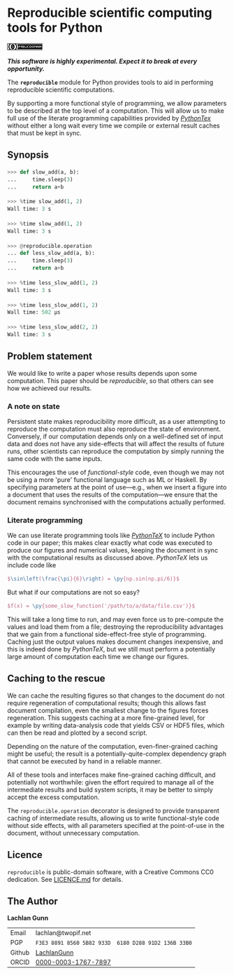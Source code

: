 Reproducible scientific computing tools for Python
==================================================

![Public Domain](doc/images/cc0-badge-88x15.png)

___This software is highly experimental.  Expect it to break at every
    opportunity.___

The **`reproducible`** module for Python provides tools to aid
in performing reproducible scientific computations.

By supporting a more functional style of programming, we allow
parameters to be described at the top level of a computation.
This will allow us to make full use of the literate programming
capabilities provided by
[_PythonTex_](https://github.com/gpoore/pythontex)
without either a long wait every time we compile or external result
caches that must be kept in sync.

Synopsis
--------

```python
>>> def slow_add(a, b):
...     time.sleep(3)
...     return a+b

>>> %time slow_add(1, 2)
Wall time: 3 s

>>> %time slow_add(1, 2)
Wall time: 3 s

>>> @reproducible.operation
... def less_slow_add(a, b):
...     time.sleep(3)
...     return a+b

>>> %time less_slow_add(1, 2)
Wall time: 3 s

>>> %time less_slow_add(1, 2)
Wall time: 502 µs

>>> %time less_slow_add(2, 2)
Wall time: 3 s
```

Problem statement
-----------------

We would like to write a paper whose results depends upon
some computation.  This paper should be *reproducible*, so that
others can see how we achieved our results.

### A note on state

Persistent state makes reproducibility more difficult, as a user
attempting to reproduce the computation must also reproduce the
state of environment.  Conversely, if our computation depends only
on a well-defined set of input data and does not have any side-effects
that will affect the results of future runs, other scientists can
reproduce the computation by simply running the same code with the
same inputs.

This encourages the use of _functional-style_ code, even though we
may not be using a more 'pure' functional language such as ML or
Haskell.  By specifying parameters at the point of use&mdash;e.g., when
we insert a figure into a document that uses the results of the
computation&mdash;we ensure that the document remains synchronised
with the computations actually performed.

### Literate programming

We can use literate programming tools like
[_PythonTeX_](https://github.com/gpoore/pythontex) to include Python
code in our paper; this makes clear exactly what code was executed
to produce our figures and numerical values, keeping the document
in sync with the computational results as discussed above.
_PythonTeX_ lets us include code like

```LaTeX
$\sin\left(\frac{\pi}{6}\right) = \py{np.sin(np.pi/6)}$
```
But what if our computations are not so easy?
```LaTeX
$f(x) = \py{some_slow_function('/path/to/a/data/file.csv')}$
```
This will take a long time to run, and may even force us to pre-compute
the values and load them from a file; destroying the reproducibility
advantages that we gain from a functional side-effect-free style
of programming.  Caching just the output values makes document changes
inexpensive, and this is indeed done by _PythonTeX_, but we still must
perform a potentially large amount of computation each time we change
our figures.


Caching to the rescue
---------------------

We can cache the resulting figures so that changes to the document do
not require regeneration of computational results; though this allows
fast document compilation, even the smallest change to the figures
forces regeneration.  This suggests caching at a more fine-grained
level, for example by writing data-analysis code that yields
CSV or HDF5 files, which can then be read and plotted by a second
script.

Depending on the nature of the computation, even-finer-grained
caching might be useful; the result is a potentially-quite-complex
dependency graph that cannot be executed by hand in a reliable
manner.

All of these tools and interfaces make fine-grained caching difficult,
and potentially not worthwhile: given the effort required to manage
all of the intermediate results and build system scripts, it may be
better to simply accept the excess computation.

The `reproducible.operation` decorator is designed to provide
transparent caching of intermediate results, allowing us to write
functional-style code without side effects, with all parameters
specified at the point-of-use in the document, without
unnecessary computation.

Licence
-------

`reproducible` is public-domain software, with a Creative Commons CC0
dedication.  See [LICENCE.md](LICENCE.md) for details.

The Author
----------

**Lachlan Gunn**

<table>
<tr><td>Email</td><td>lachlan@twopif.net</td></tr>
<tr>
    <td>PGP</td>
    <td><code>F3E3 8891 8560 5B82 933D  6180 D288 91D2 136B 33B0</code></td>
</tr>
<tr>
    <td>Github</td>
    <td><a href="https://github.com/lachlangunn">LachlanGunn</a></td>
</tr>
<tr>
    <td>ORCID</td>
    <td><a href="https://orcid.org/0000-0003-1767-7897">0000-0003-1767-7897</a></td>
</tr>
</table>
